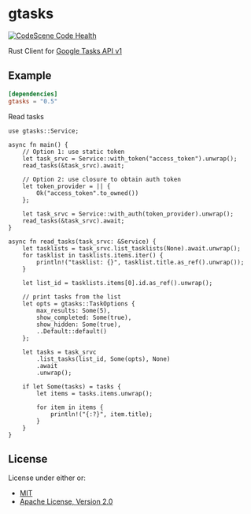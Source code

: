 gtasks
======

[![CodeScene Code Health](https://codescene.io/projects/45887/status-badges/code-health)](https://codescene.io/projects/45887)

Rust Client for [Google Tasks API v1](https://developers.google.com/tasks/v1/reference)

## Example

```toml
[dependencies]
gtasks = "0.5"
```
Read tasks

```rust,no_run
use gtasks::Service;

async fn main() {
    // Option 1: use static token
    let task_srvc = Service::with_token("access_token").unwrap();
    read_tasks(&task_srvc).await;

    // Option 2: use closure to obtain auth token
    let token_provider = || {
        Ok("access_token".to_owned())
    };

    let task_srvc = Service::with_auth(token_provider).unwrap();
    read_tasks(&task_srvc).await;
}

async fn read_tasks(task_srvc: &Service) {
    let tasklists = task_srvc.list_tasklists(None).await.unwrap();
    for tasklist in tasklists.items.iter() {
        println!("tasklist: {}", tasklist.title.as_ref().unwrap());
    }

    let list_id = tasklists.items[0].id.as_ref().unwrap();

    // print tasks from the list
    let opts = gtasks::TaskOptions {
        max_results: Some(5),
        show_completed: Some(true),
        show_hidden: Some(true),
        ..Default::default()
    };

    let tasks = task_srvc
        .list_tasks(list_id, Some(opts), None)
        .await
        .unwrap();

    if let Some(tasks) = tasks {
        let items = tasks.items.unwrap();

        for item in items {
            println!("{:?}", item.title);
        }
    }
}
```

## License

License under either or:

* [MIT](LICENSE-MIT)
* [Apache License, Version 2.0](LICENSE-APACHE)
